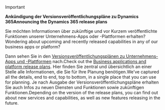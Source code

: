 > [!IMPORTANT]
> <span data-ttu-id="21900-101">**Ankündigung der Versionsveröffentlichungspläne zu Dynamics 365**</span><span class="sxs-lookup"><span data-stu-id="21900-101">**Announcing the Dynamics 365 release plans**</span></span>
>
> <span data-ttu-id="21900-102">Sie möchten Informationen über zukünftige und vor Kurzem veröffentlichte Funktionen unserer Unternehmens-Apps oder -Plattformen erhalten?</span><span class="sxs-lookup"><span data-stu-id="21900-102">Wondering about upcoming and recently released capabilities in any of our business apps or platform?</span></span> 
> 
> <span data-ttu-id="21900-103">Dann sehen Sie in den [Versionsveröffentlichungsplänen zu Unternehmens-Apps und -Plattformen](https://go.microsoft.com/fwlink/?linkid=2010158) nach.</span><span class="sxs-lookup"><span data-stu-id="21900-103">Check out the [Business applications and platform release plans](https://go.microsoft.com/fwlink/?linkid=2010158).</span></span> <span data-ttu-id="21900-104">Hier finden Sie zentral und übersichtlich an einer Stelle alle Informationen, die Sie für Ihre Planung benötigen.</span><span class="sxs-lookup"><span data-stu-id="21900-104">We've captured all the details, end to end, top to bottom, in a single place that you can use for planning.</span></span> <span data-ttu-id="21900-105">Je nach Ausgabe der Versionsveröffentlichungspläne erhalten Sie auch Infos zu neuen Diensten und Funktionen sowie zukünftigen Funktionen.</span><span class="sxs-lookup"><span data-stu-id="21900-105">Depending on the version of the release plans, you can find out about new services and capabilities, as well as new features releasing in the future.</span></span>
